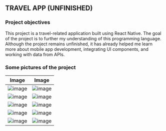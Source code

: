 ## TRAVEL APP (UNFINISHED)

### Project objectives

This project is a travel-related application built using React Native. The goal of the project is to further my understanding of this programming language. Although the project remains unfinished, it has already helped me learn more about mobile app development, integrating UI components, and working with data from APIs.

### Some pictures of the project

| Image                                                                                                            | Image                                                                                                            |
| ---------------------------------------------------------------------------------------------------------------- | ---------------------------------------------------------------------------------------------------------------- |
| ![image](https://res.cloudinary.com/djo1gzatx/image/upload/v1709524393/samples/Screenshot_1709523779_cdrnts.png) | ![image](https://res.cloudinary.com/djo1gzatx/image/upload/v1709524393/samples/Screenshot_1709523785_hxhveo.png) |
| ![image](https://res.cloudinary.com/djo1gzatx/image/upload/v1709524394/samples/Screenshot_1709523892_q99nqs.png) | ![image](https://res.cloudinary.com/djo1gzatx/image/upload/v1709524394/samples/Screenshot_1709524030_dhurp4.png) |
| ![image](https://res.cloudinary.com/djo1gzatx/image/upload/v1709524393/samples/Screenshot_1709523730_llx7lg.png) | ![image](https://res.cloudinary.com/djo1gzatx/image/upload/v1709524394/samples/Screenshot_1709523752_pcbmwm.png) |
| ![image](https://res.cloudinary.com/djo1gzatx/image/upload/v1709524392/samples/Screenshot_1709523756_efkm5w.png) | ![image](https://res.cloudinary.com/djo1gzatx/image/upload/v1709526201/samples/Screenshot_1709526176_z4rt3h.png) |
| ![image](https://res.cloudinary.com/djo1gzatx/image/upload/v1709639288/samples/Screenshot_1709639116_bbecm4.png) | ![image](https://res.cloudinary.com/djo1gzatx/image/upload/v1709639289/samples/Screenshot_1709639140_hahkln.png) |
